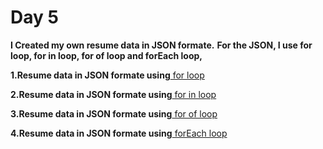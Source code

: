 # Day 5

**I Created my own resume data in JSON formate.**
**For the JSON, I use for loop, for in loop, for of loop and forEach loop,**

**1.Resume data in JSON formate using**[ for loop](/jasonResume/usingForLoop.js)

**2.Resume data in JSON formate using**[ for in loop](/jasonResume/usingForinLoop.js)

**3.Resume data in JSON formate using**[ for of loop](/jasonResume/usingForofLoop.js)

**4.Resume data in JSON formate using**[ forEach loop](/jasonResume/usingForinLoop.js)